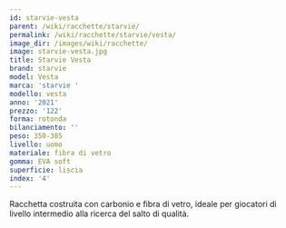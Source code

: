 ```yaml
---
id: starvie-vesta
parent: /wiki/racchette/starvie/
permalink: /wiki/racchette/starvie/vesta/
image_dir: /images/wiki/racchette/
image: starvie-vesta.jpg
title: Starvie Vesta
brand: starvie
model: Vesta
marca: 'starvie '
modello: vesta
anno: '2021'
prezzo: '122'
forma: rotonda
bilanciamento: ''
peso: 350-385
livello: uomo
materiale: fibra di vetro
gomma: EVA soft
superficie: liscia
index: '4'
---
```

Racchetta costruita con carbonio e fibra di vetro, ideale per giocatori di livello intermedio alla ricerca del salto di qualità.